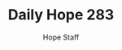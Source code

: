 ---
image: /assets/img/daily-hope-default-artwork.png
title: Daily Hope 283
number: 283
categories:
  - Daily Hope
author: Hope Staff
notes: Daily Hope 283
embed: >-
  <iframe src="https://open.spotify.com/embed/episode/5xJiMbJIAstSuZeDLAlSxq?utm_source=generator" width="400px" height="102px" frameborder=“0" scrolling=“no”></iframe>
---